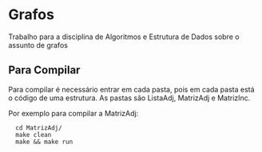 # Grafos

Trabalho para a disciplina de Algoritmos e Estrutura de Dados sobre o assunto de grafos

## Para Compilar
Para compilar é necessário entrar em cada pasta, pois em cada pasta está o código de uma estrutura. As pastas são ListaAdj, MatrizAdj e MatrizInc.

Por exemplo para compilar a MatrizAdj:
```
  cd MatrizAdj/
  make clean 
  make && make run
  
```
